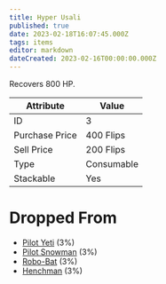 ```yaml
---
title: Hyper Usali
published: true
date: 2023-02-18T16:07:45.000Z
tags: items
editor: markdown
dateCreated: 2023-02-16T00:00:00.000Z
---
```


Recovers 800 HP.

|Attribute|Value|
|-|-|
|ID|3|
|Purchase Price|400 Flips|
|Sell Price|200 Flips|
|Type|Consumable|
|Stackable|Yes|


# Dropped From
 * [Pilot Yeti](/monsters/pilot-yeti.md) (3%)
 * [Pilot Snowman](/monsters/pilot-snowman.md) (3%)
 * [Robo-Bat](/monsters/robo-bat.md) (3%)
 * [Henchman](/monsters/henchman.md) (3%)
